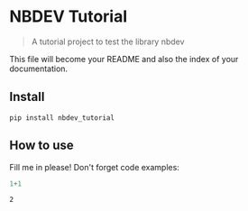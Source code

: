 # NBDEV Tutorial
> A tutorial project to test the library nbdev


This file will become your README and also the index of your documentation.

## Install

`pip install nbdev_tutorial`

## How to use

Fill me in please! Don't forget code examples:

```python
1+1
```




    2


